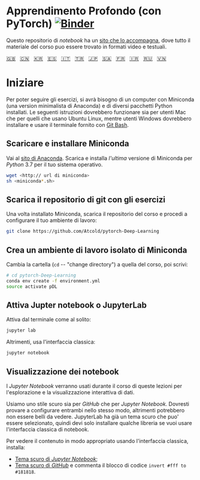 # Apprendimento Profondo (con PyTorch) [![Binder](https://mybinder.org/badge_logo.svg)](https://mybinder.org/v2/gh/Atcold/pytorch-Deep-Learning/master)


Questo repositorio di *notebook* ha un [sito che lo accompagna](https://atcold.github.io/pytorch-Deep-Learning/it/), dove tutto il materiale del corso puo essere trovato in formati video e testuali.


<!-- English - Mandarin - Korean - Spanish - Italian - Turkish - Japanese - Arabic - French - Farsi - Russian - Vietnameses -->
[🇬🇧](https://github.com/Atcold/pytorch-Deep-Learning/blob/master/README.md) &nbsp; [🇨🇳](https://github.com/Atcold/pytorch-Deep-Learning/blob/master/docs/zh/README-ZH.md) &nbsp; [🇰🇷](https://github.com/Atcold/pytorch-Deep-Learning/blob/master/docs/ko/README-KO.md) &nbsp; [🇪🇸](https://github.com/Atcold/pytorch-Deep-Learning/blob/master/docs/es/README-ES.md) &nbsp; [🇮🇹](https://github.com/Atcold/pytorch-Deep-Learning/blob/master/docs/it/README-IT.md) &nbsp; [🇹🇷](https://github.com/Atcold/pytorch-Deep-Learning/blob/master/docs/tr/README-TR.md) &nbsp; [🇯🇵](https://github.com/Atcold/pytorch-Deep-Learning/blob/master/docs/ja/README-JA.md) &nbsp; [🇸🇦](https://github.com/Atcold/pytorch-Deep-Learning/blob/master/docs/ar/README-AR.md) &nbsp; [🇫🇷](https://github.com/Atcold/pytorch-Deep-Learning/blob/master/docs/fr/README-FR.md) &nbsp; [🇮🇷](https://github.com/Atcold/pytorch-Deep-Learning/blob/master/docs/fa/README-FA.md) &nbsp; [🇷🇺](https://github.com/Atcold/pytorch-Deep-Learning/blob/master/docs/ru/README-RU.md) &nbsp; [🇻🇳](https://github.com/Atcold/pytorch-Deep-Learning/blob/patch-1/docs/vi/README-VI.md)

# Iniziare

Per poter seguire gli esercizi, si avrà bisogno di un computer con Miniconda (una version minimalista di Anaconda) e di diversi pacchetti Python installati.  Le seguenti istruzioni dovrebbero funzionare sia per utenti Mac che per quelli che usano Ubuntu Linux, mentre utenti Windows dovrebbero installare e usare il terminale fornito con [Git Bash](https://gitforwindows.org/).


## Scaricare e installare Miniconda

Vai al [sito di Anaconda](https://conda.io/miniconda.html). Scarica e installa *l'ultima* versione di Miniconda per *Python* 3.7 per il tuo sistema operativo.


```bash
wget <http:// url di miniconda>
sh <miniconda*.sh>
```


## Scarica il repositorio di git con gli esercizi

Una volta installato Miniconda, scarica il repositorio del corso e procedi a configurare il tuo ambiente di lavoro:

```bash
git clone https://github.com/Atcold/pytorch-Deep-Learning
```


## Crea un ambiente di lavoro isolato di Miniconda

Cambia la cartella (`cd` -- "change directory") a quella del corso, poi scrivi:

```bash
# cd pytorch-Deep-Learning
conda env create -f environment.yml
source activate pDL
```


## Attiva Jupter notebook o JupyterLab

Attiva dal terminale come al solito:

```bash
jupyter lab
```

Altrimenti, usa l'interfaccia classica:

```bash
jupyter notebook
```


## Visualizzazione dei notebook

I *Jupyter Notebook* verranno usati durante il corso di queste lezioni per l'esplorazione e la visualizzazione interattiva di dati.

Usiamo uno stile scuro sia per *GitHub* che per *Jupyter Notebook*. Dovresti provare a configurare entrambi nello stesso modo, altrimenti potrebbero non essere belli da vedere. JupyterLab ha già un tema scuro che puo' essere selezionato, quindi devi solo installare qualche libreria se vuoi usare l'interfaccia classica di notebook.

Per vedere il contenuto in modo appropriato usando l'interfaccia classica, installa:

 - [Tema scuro di *Jupyter Notebook*](https://userstyles.org/styles/153443/jupyter-notebook-dark);
 - [Tema scuro di *GitHub*](https://userstyles.org/styles/37035/github-dark) e commenta il blocco di codice `invert #fff to #181818`.
